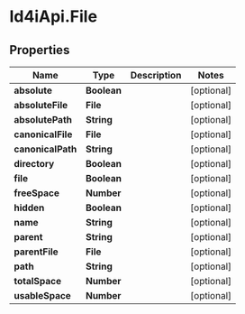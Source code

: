 # Id4iApi.File

## Properties
Name | Type | Description | Notes
------------ | ------------- | ------------- | -------------
**absolute** | **Boolean** |  | [optional] 
**absoluteFile** | **File** |  | [optional] 
**absolutePath** | **String** |  | [optional] 
**canonicalFile** | **File** |  | [optional] 
**canonicalPath** | **String** |  | [optional] 
**directory** | **Boolean** |  | [optional] 
**file** | **Boolean** |  | [optional] 
**freeSpace** | **Number** |  | [optional] 
**hidden** | **Boolean** |  | [optional] 
**name** | **String** |  | [optional] 
**parent** | **String** |  | [optional] 
**parentFile** | **File** |  | [optional] 
**path** | **String** |  | [optional] 
**totalSpace** | **Number** |  | [optional] 
**usableSpace** | **Number** |  | [optional] 


